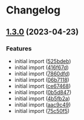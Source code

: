# Changelog

## [1.3.0](https://github.com/fercascue/sample-release/compare/v1.2.0...v1.3.0) (2023-04-23)


### Features

* initial import ([525bdeb](https://github.com/fercascue/sample-release/commit/525bdebcd9e509755dd74e8d3e95a7442cfd7c5f))
* initial import ([416f67d](https://github.com/fercascue/sample-release/commit/416f67d811866ccab5b855d8aeca6e63699e0bf1))
* initial import ([7860dfd](https://github.com/fercascue/sample-release/commit/7860dfd9b3ac3508e6b2d1d7c1bd276eccf658c1))
* initial import ([06b7118](https://github.com/fercascue/sample-release/commit/06b711899e3af687d08f0187a6fd3c3aa9cb29ec))
* initial import ([ce67468](https://github.com/fercascue/sample-release/commit/ce67468c2337cf6c0cade1b791dcd19633defdac))
* initial import ([0b5d847](https://github.com/fercascue/sample-release/commit/0b5d847c96f41a2230aa095f20335f60adc2d8c3))
* initial import ([4b5fb2a](https://github.com/fercascue/sample-release/commit/4b5fb2a4425f0769192d35eda3cd626b1e8b97f8))
* initial import ([aac9c49](https://github.com/fercascue/sample-release/commit/aac9c49b9e8bd0518cfe7ad4d5b8b444663c50c9))
* initial import ([75c50f5](https://github.com/fercascue/sample-release/commit/75c50f571fce7e4426ec7d55559bf2a7bbda076d))
